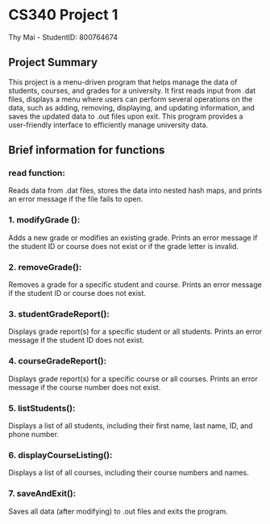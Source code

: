 # CS340 Project 1
Thy Mai - StudentID: 800764674

## Project Summary
This project is a menu-driven program that helps manage the data of students, courses, and grades for a university. It first reads input from .dat files, displays a menu where users can perform several operations on the data, such as adding, removing, displaying, and updating information, and saves the updated data to .out files upon exit. This program provides a user-friendly interface to efficiently manage university data.

## Brief information for functions
### read function:
Reads data from .dat files, stores the data into nested hash maps, and prints an error message if the file fails to open.

### 1. modifyGrade ():
Adds a new grade or modifies an existing grade. Prints an error message if the student ID or course does not exist or if the grade letter is invalid.

### 2. removeGrade():
Removes a grade for a specific student and course. Prints an error message if the student ID or course does not exist.

### 3. studentGradeReport():
Displays grade report(s) for a specific student or all students. Prints an error message if the student ID does not exist.

### 4. courseGradeReport():
Displays grade report(s) for a specific course or all courses. Prints an error message if the course number does not exist.

### 5. listStudents():
Displays a list of all students, including their first name, last name, ID, and phone number.

### 6. displayCourseListing():
Displays a list of all courses, including their course numbers and names.

### 7. saveAndExit():
Saves all data (after modifying) to .out files and exits the program.

